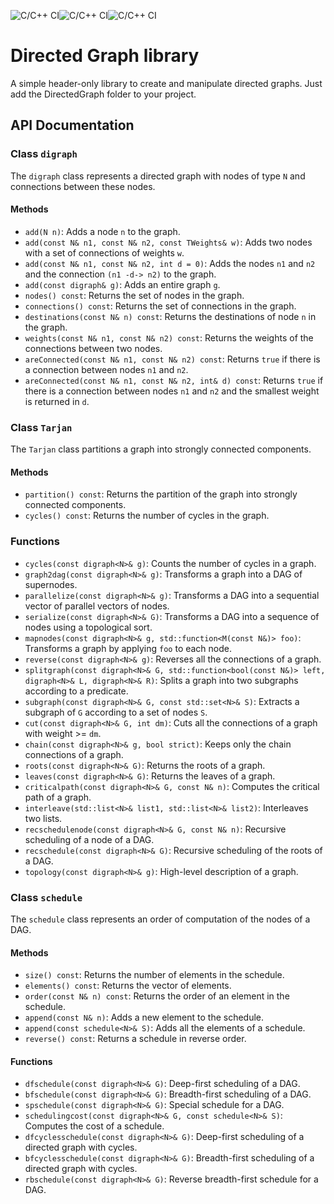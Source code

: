 ![C/C++ CI](https://github.com/orlarey/DirectedGraph/actions/workflows/ubuntu.yml/badge.svg)![C/C++ CI](https://github.com/orlarey/DirectedGraph/actions/workflows/macos.yml/badge.svg)![C/C++ CI](https://github.com/orlarey/DirectedGraph/actions/workflows/windows.yml/badge.svg)

# Directed Graph library
A simple header-only library to create and manipulate directed graphs. Just add the DirectedGraph folder to your project.

## API Documentation

### Class `digraph`

The `digraph` class represents a directed graph with nodes of type `N` and connections between these nodes.

#### Methods

- `add(N n)`: Adds a node `n` to the graph.
- `add(const N& n1, const N& n2, const TWeights& w)`: Adds two nodes with a set of connections of weights `w`.
- `add(const N& n1, const N& n2, int d = 0)`: Adds the nodes `n1` and `n2` and the connection `(n1 -d-> n2)` to the graph.
- `add(const digraph& g)`: Adds an entire graph `g`.
- `nodes() const`: Returns the set of nodes in the graph.
- `connections() const`: Returns the set of connections in the graph.
- `destinations(const N& n) const`: Returns the destinations of node `n` in the graph.
- `weights(const N& n1, const N& n2) const`: Returns the weights of the connections between two nodes.
- `areConnected(const N& n1, const N& n2) const`: Returns `true` if there is a connection between nodes `n1` and `n2`.
- `areConnected(const N& n1, const N& n2, int& d) const`: Returns `true` if there is a connection between nodes `n1` and `n2` and the smallest weight is returned in `d`.

### Class `Tarjan`

The `Tarjan` class partitions a graph into strongly connected components.

#### Methods

- `partition() const`: Returns the partition of the graph into strongly connected components.
- `cycles() const`: Returns the number of cycles in the graph.

### Functions

- `cycles(const digraph<N>& g)`: Counts the number of cycles in a graph.
- `graph2dag(const digraph<N>& g)`: Transforms a graph into a DAG of supernodes.
- `parallelize(const digraph<N>& g)`: Transforms a DAG into a sequential vector of parallel vectors of nodes.
- `serialize(const digraph<N>& G)`: Transforms a DAG into a sequence of nodes using a topological sort.
- `mapnodes(const digraph<N>& g, std::function<M(const N&)> foo)`: Transforms a graph by applying `foo` to each node.
- `reverse(const digraph<N>& g)`: Reverses all the connections of a graph.
- `splitgraph(const digraph<N>& G, std::function<bool(const N&)> left, digraph<N>& L, digraph<N>& R)`: Splits a graph into two subgraphs according to a predicate.
- `subgraph(const digraph<N>& G, const std::set<N>& S)`: Extracts a subgraph of `G` according to a set of nodes `S`.
- `cut(const digraph<N>& G, int dm)`: Cuts all the connections of a graph with weight >= `dm`.
- `chain(const digraph<N>& g, bool strict)`: Keeps only the chain connections of a graph.
- `roots(const digraph<N>& G)`: Returns the roots of a graph.
- `leaves(const digraph<N>& G)`: Returns the leaves of a graph.
- `criticalpath(const digraph<N>& G, const N& n)`: Computes the critical path of a graph.
- `interleave(std::list<N>& list1, std::list<N>& list2)`: Interleaves two lists.
- `recschedulenode(const digraph<N>& G, const N& n)`: Recursive scheduling of a node of a DAG.
- `recschedule(const digraph<N>& G)`: Recursive scheduling of the roots of a DAG.
- `topology(const digraph<N>& g)`: High-level description of a graph.

### Class `schedule`

The `schedule` class represents an order of computation of the nodes of a DAG.

#### Methods

- `size() const`: Returns the number of elements in the schedule.
- `elements() const`: Returns the vector of elements.
- `order(const N& n) const`: Returns the order of an element in the schedule.
- `append(const N& n)`: Adds a new element to the schedule.
- `append(const schedule<N>& S)`: Adds all the elements of a schedule.
- `reverse() const`: Returns a schedule in reverse order.

#### Functions

- `dfschedule(const digraph<N>& G)`: Deep-first scheduling of a DAG.
- `bfschedule(const digraph<N>& G)`: Breadth-first scheduling of a DAG.
- `spschedule(const digraph<N>& G)`: Special schedule for a DAG.
- `schedulingcost(const digraph<N>& G, const schedule<N>& S)`: Computes the cost of a schedule.
- `dfcyclesschedule(const digraph<N>& G)`: Deep-first scheduling of a directed graph with cycles.
- `bfcyclesschedule(const digraph<N>& G)`: Breadth-first scheduling of a directed graph with cycles.
- `rbschedule(const digraph<N>& G)`: Reverse breadth-first schedule for a DAG.